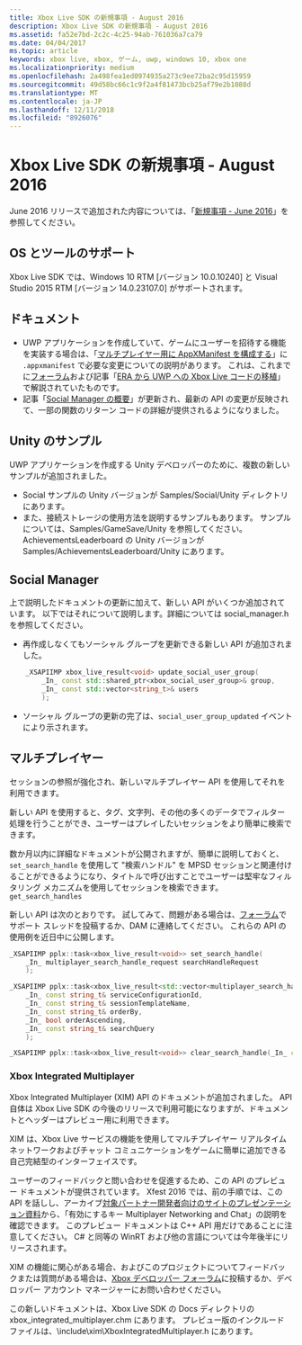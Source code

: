 ```yaml
---
title: Xbox Live SDK の新規事項 - August 2016
description: Xbox Live SDK の新規事項 - August 2016
ms.assetid: fa52e7bd-2c2c-4c25-94ab-761036a7ca79
ms.date: 04/04/2017
ms.topic: article
keywords: xbox live, xbox, ゲーム, uwp, windows 10, xbox one
ms.localizationpriority: medium
ms.openlocfilehash: 2a498fea1ed0974935a273c9ee72ba2c95d15959
ms.sourcegitcommit: 49d58bc66c1c9f2a4f81473bcb25af79e2b1088d
ms.translationtype: MT
ms.contentlocale: ja-JP
ms.lasthandoff: 12/11/2018
ms.locfileid: "8926076"
---
```

# <a name="whats-new-for-the-xbox-live-sdk---august-2016"></a>Xbox Live SDK の新規事項 - August 2016

June 2016 リリースで追加された内容については、「[新規事項 - June 2016](1606-whats-new.md)」を参照してください。

## <a name="os-and-tool-support"></a>OS とツールのサポート
Xbox Live SDK では、Windows 10 RTM [バージョン 10.0.10240] と Visual Studio 2015 RTM [バージョン 14.0.23107.0] がサポートされます。

## <a name="documentation"></a>ドキュメント
- UWP アプリケーションを作成していて、ゲームにユーザーを招待する機能を実装する場合は、「[マルチプレイヤー用に AppXManifest を構成する](../multiplayer/service-configuration/configure-your-appxmanifest-for-multiplayer.md)」に ```.appxmanifest``` で必要な変更についての説明があります。  これは、これまでに[フォーラム](https://forums.xboxlive.com)および記事「[ERA から UWP への Xbox Live コードの移植](../using-xbox-live/porting-xbox-live-code-from-xdk-to-uwp.md)」で解説されていたものです。
- 記事「[Social Manager の概要](../social-platform/intro-to-social-manager.md)」が更新され、最新の API の変更が反映されて、一部の関数のリターン コードの詳細が提供されるようになりました。

## <a name="unity-samples"></a>Unity のサンプル
UWP アプリケーションを作成する Unity デベロッパーのために、複数の新しいサンプルが追加されました。
- Social サンプルの Unity バージョンが Samples/Social/Unity ディレクトリにあります。
- また、接続ストレージの使用方法を説明するサンプルもあります。  サンプルについては、Samples/GameSave/Unity を参照してください。
AchievementsLeaderboard の Unity バージョンが Samples/AchievementsLeaderboard/Unity にあります。

## <a name="social-manager"></a>Social Manager
上で説明したドキュメントの更新に加えて、新しい API がいくつか追加されています。  以下ではそれについて説明します。詳細については social_manager.h を参照してください。

- 再作成しなくてもソーシャル グループを更新できる新しい API が追加されました。

```cpp
    _XSAPIIMP xbox_live_result<void> update_social_user_group(
        _In_ const std::shared_ptr<xbox_social_user_group>& group,
        _In_ const std::vector<string_t>& users
        );
```
- ソーシャル グループの更新の完了は、```social_user_group_updated``` イベントにより示されます。


## <a name="multiplayer"></a>マルチプレイヤー
セッションの参照が強化され、新しいマルチプレイヤー API を使用してそれを利用できます。

新しい API を使用すると、タグ、文字列、その他の多くのデータでフィルター処理を行うことができ、ユーザーはプレイしたいセッションをより簡単に検索できます。

数か月以内に詳細なドキュメントが公開されますが、簡単に説明しておくと、```set_search_handle``` を使用して "検索ハンドル" を MPSD セッションと関連付けることができるようになり、タイトルで呼び出すことでユーザーは堅牢なフィルタリング メカニズムを使用してセッションを検索できます。 ```get_search_handles```

新しい API は次のとおりです。  試してみて、問題がある場合は、[フォーラム](https://forums.xboxlive.com)でサポート スレッドを投稿するか、DAM に連絡してください。  これらの API の使用例を近日中に公開します。

```cpp
_XSAPIIMP pplx::task<xbox_live_result<void>> set_search_handle(
    _In_ multiplayer_search_handle_request searchHandleRequest
    );
```

```cpp
_XSAPIIMP pplx::task<xbox_live_result<std::vector<multiplayer_search_handle_details>>> get_search_handles(
    _In_ const string_t& serviceConfigurationId,
    _In_ const string_t& sessionTemplateName,
    _In_ const string_t& orderBy,
    _In_ bool orderAscending,
    _In_ const string_t& searchQuery
    );
```

```cpp
_XSAPIIMP pplx::task<xbox_live_result<void>> clear_search_handle(_In_ const string_t& handleId);
```

### <a name="xbox-integrated-multiplayer"></a>Xbox Integrated Multiplayer

Xbox Integrated Multiplayer (XIM) API のドキュメントが追加されました。  API 自体は Xbox Live SDK の今後のリリースで利用可能になりますが、ドキュメントとヘッダーはプレビュー用に利用できます。

XIM は、Xbox Live サービスの機能を使用してマルチプレイヤー リアルタイム ネットワークおよびチャット コミュニケーションをゲームに簡単に追加できる自己完結型のインターフェイスです。

ユーザーのフィードバックと問い合わせを促進するため、この API のプレビュー ドキュメントが提供されています。 Xfest 2016 では、前の手順では、この API を話しし、アーカイブ[対象パートナー開発者向けのサイトのプレゼンテーション資料](https://developer.xboxlive.com/en-us/platform/documentlibrary/events/Pages/Xfest2016.aspx)から、「有効にするキー Multiplayer Networking and Chat」の説明を確認できます。 このプレビュー ドキュメントは C++ API 用だけであることに注意してください。 C# と同等の WinRT および他の言語については今年後半にリリースされます。

XIM の機能に関心がある場合、およびこのプロジェクトについてフィードバックまたは質問がある場合は、[Xbox デベロッパー フォーラム](https://forums.xboxlive.com/)に投稿するか、デベロッパー アカウント マネージャーにお問い合わせください。

この新しいドキュメントは、Xbox Live SDK の Docs ディレクトリの xbox_integrated_multiplayer.chm にあります。  プレビュー版のインクルード ファイルは、\include\xim\XboxIntegratedMultiplayer.h にあります。  
